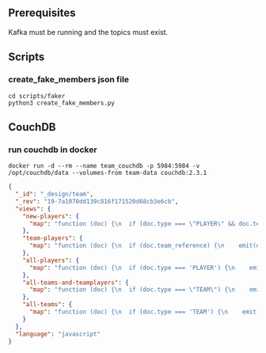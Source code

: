 ## Prerequisites
Kafka must be running and the topics must exist.

## Scripts
### create_fake_members json file
```shell
cd scripts/faker
python3 create_fake_members.py
```

## CouchDB
### run couchdb in docker
```shell script
docker run -d --rm --name team_couchdb -p 5984:5984 -v /opt/couchdb/data --volumes-from team-data couchdb:2.3.1
```

```json
{
  "_id": "_design/team",
  "_rev": "19-7a1070dd139c816f171520d68cb3e6cb",
  "views": {
    "new-players": {
      "map": "function (doc) {\n  if (doc.type === \"PLAYER\" && doc.team_reference === null) {\n    emit(doc._id, doc);\n  }\n}"
    },
    "team-players": {
      "map": "function (doc) {\n  if (doc.team_reference) {\n    emit(doc.team_reference, doc);\n  }\n}"
    },
    "all-players": {
      "map": "function (doc) {\n  if (doc.type === 'PLAYER') {\n    emit(doc._id, doc);\n  }\n}"
    },
    "all-teams-and-teamplayers": {
      "map": "function (doc) {\n  if (doc.type === \"TEAM\") {\n    emit(doc._id, doc);\n  }\n  else {\n    if (doc.type === \"PLAYER\" && doc.team_reference !== null) {\n      emit(doc.team_reference, doc);\n    }\n  }\n}"
    },
    "all-teams": {
      "map": "function (doc) {\n  if (doc.type === 'TEAM') {\n    emit(doc._id, doc);\n  }\n}"
    }
  },
  "language": "javascript"
}
```
